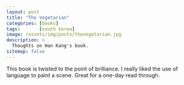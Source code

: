 ```yaml
---
layout: post
title: "The Vegetarian"
categories: [books]
tags:       [south korea]
image: /assets/img/posts/thevegetarian.jpg
description: >
  Thoughts on Han Kang's book.
sitemap: false
---
```


This book is twisted to the point of brilliance. I really liked the use of language to paint a scene. Great for a one-day read through. 